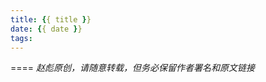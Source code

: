 ```yaml
---
title: {{ title }}
date: {{ date }}
tags:
---
```



====
_赵彪原创，请随意转载，但务必保留作者署名和原文链接_

<script>
  console.log('hihi')
</script>
